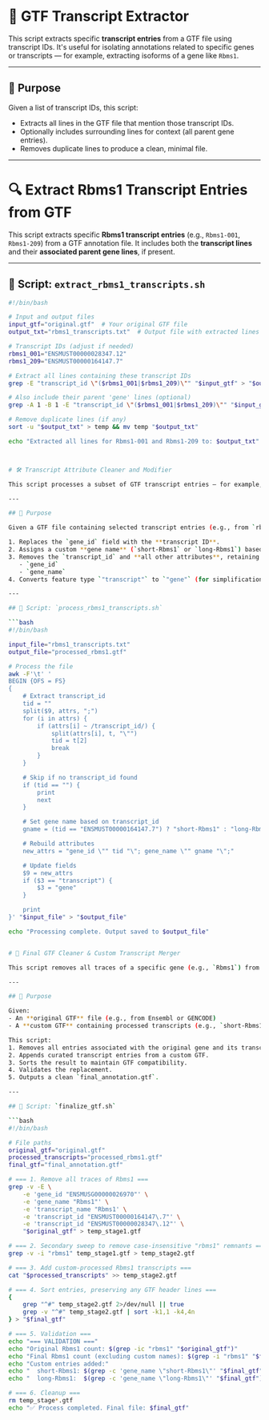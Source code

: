 


# 📄 GTF Transcript Extractor

This script extracts specific **transcript entries** from a GTF file using transcript IDs. It's useful for isolating annotations related to specific genes or transcripts — for example, extracting isoforms of a gene like `Rbms1`.

---

## 🧬 Purpose

Given a list of transcript IDs, this script:
- Extracts all lines in the GTF file that mention those transcript IDs.
- Optionally includes surrounding lines for context (all parent gene entries).
- Removes duplicate lines to produce a clean, minimal file.

---

# 🔍 Extract Rbms1 Transcript Entries from GTF

This script extracts specific **Rbms1 transcript entries** (e.g., `Rbms1-001`, `Rbms1-209`) from a GTF annotation file. It includes both the **transcript lines** and their **associated parent gene lines**, if present.

---

## 🧾 Script: `extract_rbms1_transcripts.sh`

```bash
#!/bin/bash

# Input and output files
input_gtf="original.gtf"  # Your original GTF file
output_txt="rbms1_transcripts.txt"  # Output file with extracted lines

# Transcript IDs (adjust if needed)
rbms1_001="ENSMUST00000028347.12"
rbms1_209="ENSMUST00000164147.7"

# Extract all lines containing these transcript IDs
grep -E "transcript_id \"($rbms1_001|$rbms1_209)\"" "$input_gtf" > "$output_txt"

# Also include their parent 'gene' lines (optional)
grep -A 1 -B 1 -E "transcript_id \"($rbms1_001|$rbms1_209)\"" "$input_gtf" >> "$output_txt"

# Remove duplicate lines (if any)
sort -u "$output_txt" > temp && mv temp "$output_txt"

echo "Extracted all lines for Rbms1-001 and Rbms1-209 to: $output_txt"



# 🛠️ Transcript Attribute Cleaner and Modifier

This script processes a subset of GTF transcript entries — for example, those extracted for `Rbms1` — by simplifying and modifying the attributes column. It rewrites transcript entries to represent minimal custom gene models such as `short-Rbms1` and `long-Rbms1`.

---

## 🎯 Purpose

Given a GTF file containing selected transcript entries (e.g., from `rbms1_transcripts.txt`), this script:

1. Replaces the `gene_id` field with the **transcript ID**.
2. Assigns a custom **gene name** (`short-Rbms1` or `long-Rbms1`) based on the transcript ID.
3. Removes the `transcript_id` and **all other attributes**, retaining only:
   - `gene_id`
   - `gene_name`
4. Converts feature type `"transcript"` to `"gene"` (for simplification).

---

## 🧾 Script: `process_rbms1_transcripts.sh`

```bash
#!/bin/bash

input_file="rbms1_transcripts.txt"
output_file="processed_rbms1.gtf"

# Process the file
awk -F'\t' '
BEGIN {OFS = FS}
{
    # Extract transcript_id
    tid = ""
    split($9, attrs, ";")
    for (i in attrs) {
        if (attrs[i] ~ /transcript_id/) {
            split(attrs[i], t, "\"")
            tid = t[2]
            break
        }
    }

    # Skip if no transcript_id found
    if (tid == "") {
        print
        next
    }

    # Set gene name based on transcript_id
    gname = (tid == "ENSMUST00000164147.7") ? "short-Rbms1" : "long-Rbms1"

    # Rebuild attributes
    new_attrs = "gene_id \"" tid "\"; gene_name \"" gname "\";"

    # Update fields
    $9 = new_attrs
    if ($3 == "transcript") {
        $3 = "gene"
    }

    print
}' "$input_file" > "$output_file"

echo "Processing complete. Output saved to $output_file"


# 🧬 Final GTF Cleaner & Custom Transcript Merger

This script removes all traces of a specific gene (e.g., `Rbms1`) from a GTF annotation file and inserts custom-curated transcript entries in its place. The result is a clean, final GTF annotation ready for visualization or downstream analysis.

---

## 🎯 Purpose

Given:
- An **original GTF** file (e.g., from Ensembl or GENCODE)
- A **custom GTF** containing processed transcripts (e.g., `short-Rbms1`, `long-Rbms1`)

This script:
1. Removes all entries associated with the original gene and its transcripts.
2. Appends curated transcript entries from a custom GTF.
3. Sorts the result to maintain GTF compatibility.
4. Validates the replacement.
5. Outputs a clean `final_annotation.gtf`.

---

## 🧾 Script: `finalize_gtf.sh`

```bash
#!/bin/bash

# File paths
original_gtf="original.gtf"
processed_transcripts="processed_rbms1.gtf"
final_gtf="final_annotation.gtf"

# === 1. Remove all traces of Rbms1 ===
grep -v -E \
    -e 'gene_id "ENSMUSG00000026970"' \
    -e 'gene_name "Rbms1"' \
    -e 'transcript_name "Rbms1' \
    -e 'transcript_id "ENSMUST00000164147\.7"' \
    -e 'transcript_id "ENSMUST00000028347\.12"' \
    "$original_gtf" > temp_stage1.gtf

# === 2. Secondary sweep to remove case-insensitive "rbms1" remnants ===
grep -v -i "rbms1" temp_stage1.gtf > temp_stage2.gtf

# === 3. Add custom-processed Rbms1 transcripts ===
cat "$processed_transcripts" >> temp_stage2.gtf

# === 4. Sort entries, preserving any GTF header lines ===
{
    grep "^#" temp_stage2.gtf 2>/dev/null || true
    grep -v "^#" temp_stage2.gtf | sort -k1,1 -k4,4n
} > "$final_gtf"

# === 5. Validation ===
echo "=== VALIDATION ==="
echo "Original Rbms1 count: $(grep -ic "rbms1" "$original_gtf")"
echo "Final Rbms1 count (excluding custom names): $(grep -i "rbms1" "$final_gtf" | grep -viE 'short|long' | wc -l)"
echo "Custom entries added:"
echo "  short-Rbms1: $(grep -c 'gene_name \"short-Rbms1\"' "$final_gtf")"
echo "  long-Rbms1:  $(grep -c 'gene_name \"long-Rbms1\"' "$final_gtf")"

# === 6. Cleanup ===
rm temp_stage*.gtf
echo "✅ Process completed. Final file: $final_gtf"

